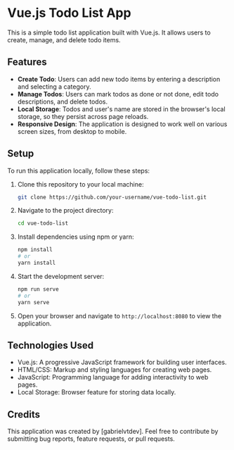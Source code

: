# Vue.js Todo List App

This is a simple todo list application built with Vue.js. It allows users to create, manage, and delete todo items.

## Features

- **Create Todo**: Users can add new todo items by entering a description and selecting a category.
- **Manage Todos**: Users can mark todos as done or not done, edit todo descriptions, and delete todos.
- **Local Storage**: Todos and user's name are stored in the browser's local storage, so they persist across page reloads.
- **Responsive Design**: The application is designed to work well on various screen sizes, from desktop to mobile.

## Setup

To run this application locally, follow these steps:

1. Clone this repository to your local machine:

   ```bash
   git clone https://github.com/your-username/vue-todo-list.git
   ```

2. Navigate to the project directory:

   ```bash
   cd vue-todo-list
   ```

3. Install dependencies using npm or yarn:

   ```bash
   npm install
   # or
   yarn install
   ```

4. Start the development server:

   ```bash
   npm run serve
   # or
   yarn serve
   ```

5. Open your browser and navigate to `http://localhost:8080` to view the application.

## Technologies Used

- Vue.js: A progressive JavaScript framework for building user interfaces.
- HTML/CSS: Markup and styling languages for creating web pages.
- JavaScript: Programming language for adding interactivity to web pages.
- Local Storage: Browser feature for storing data locally.

## Credits

This application was created by [gabrielvtdev]. Feel free to contribute by submitting bug reports, feature requests, or pull requests.